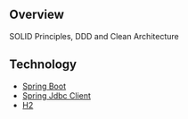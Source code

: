## Overview

SOLID Principles, DDD and Clean Architecture

## Technology
 
- [Spring Boot](https://spring.io/projects/spring-boot)
- [Spring Jdbc Client](https://spring.io/guides/gs/relational-data-access)
- [H2](https://www.h2database.com/)